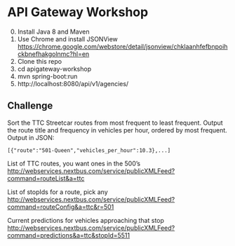 # API Gateway Workshop

0. Install Java 8 and Maven
1. Use Chrome and install JSONView https://chrome.google.com/webstore/detail/jsonview/chklaanhfefbnpoihckbnefhakgolnmc?hl=en
1. Clone this repo
2. cd apigateway-workshop
2. mvn spring-boot:run
3. http://localhost:8080/api/v1/agencies/

## Challenge

Sort the TTC Streetcar routes from most frequent to least frequent. Output the route title and frequency in vehicles per hour, ordered by most frequent. Output in JSON:
```
[{"route":"501-Queen","vehicles_per_hour":10.3},...]
```

List of TTC routes, you want ones in the 500’s
http://webservices.nextbus.com/service/publicXMLFeed?command=routeList&a=ttc

List of stopIds for a route, pick any
http://webservices.nextbus.com/service/publicXMLFeed?command=routeConfig&a=ttc&r=501

Current predictions for vehicles approaching that stop
http://webservices.nextbus.com/service/publicXMLFeed?command=predictions&a=ttc&stopId=5511
